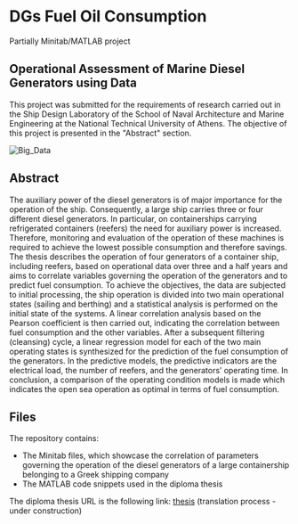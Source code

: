 # DGs Fuel Oil Consumption

Partially Minitab/MATLAB project

## Operational Assessment of Marine Diesel Generators using Data

This project was submitted for the requirements of research carried out in the Ship Design Laboratory of the School of Naval Architecture and Marine Engineering at the National Technical University of Athens. The objective of this project is presented in the "Abstract" section.

![Big_Data](https://github.com/panosstav/MarineEngineering/assets/143627430/96550590-2b26-4293-a537-a69cc889fb82)

## Abstract

The auxiliary power of the diesel generators is of major importance for the operation of the ship. Consequently, a large ship carries three or four different diesel generators. In particular, on containerships carrying refrigerated containers (reefers) the need for auxiliary power is increased. Therefore, monitoring and evaluation of the operation of these machines is required to achieve the lowest possible consumption and therefore savings. The thesis describes the operation of four generators of a container ship, including reefers, based on operational data over three and a half years and aims to correlate variables governing the operation of the generators and to predict fuel consumption. To achieve the objectives, the data are subjected to initial processing, the ship operation is divided into two main operational states (sailing and berthing) and a statistical analysis is performed on the initial state of the systems. A linear correlation analysis based on the Pearson coefficient is then carried out, indicating the correlation between fuel consumption and the other variables. After a subsequent filtering (cleansing) cycle, a linear regression model for each of the two main operating states is synthesized for the prediction of the fuel consumption of the generators. In the predictive models, the predictive indicators are the electrical load, the number of reefers, and the generators’ operating time. In conclusion, a comparison of the operating condition models is made which indicates the open sea operation as optimal in terms of fuel consumption.

## Files

The repository contains:
- The Minitab files, which showcase the correlation of parameters governing the operation of the diesel generators of a large containership belonging to a Greek shipping company
- The MATLAB code snippets used in the diploma thesis

The diploma thesis URL is the following link: [thesis](https://dspace.lib.ntua.gr/xmlui/handle/123456789/58117) (translation process - under construction)
